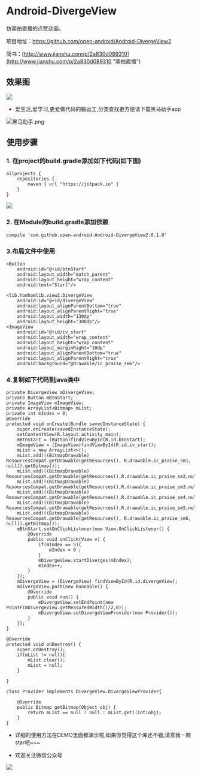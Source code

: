 # Android-DivergeView

仿美拍直播的点赞动画。

项目地址：<https://github.com/open-android/Android-DivergeView2>


简书：[http://www.jianshu.com/p/2a830d089310](http://www.jianshu.com/p/2a830d089310 "美拍直播")

## 效果图

![](http://upload-images.jianshu.io/upload_images/4037105-b538df35dccccd81.gif?imageMogr2/auto-orient/strip)

* 爱生活,爱学习,更爱做代码的搬运工,分类查找更方便请下载黑马助手app


![黑马助手.png](http://upload-images.jianshu.io/upload_images/4037105-f777f1214328dcc4.png?imageMogr2/auto-orient/strip%7CimageView2/2/w/1240)

## 使用步骤

### 1. 在project的build.gradle添加如下代码(如下图)

	allprojects {
	    repositories {
	        maven { url "https://jitpack.io" }
	    }
	}

![](http://upload-images.jianshu.io/upload_images/4037105-2faa5daca3bfe8a0.png?imageMogr2/auto-orient/strip%7CimageView2/2/w/1240)
	

	
### 2. 在Module的build.gradle添加依赖

    compile 'com.github.open-android:Android-DivergeView2:0.1.0'



### 3.布局文件中使用

	<Button
        android:id="@+id/btnStart"
        android:layout_width="match_parent"
        android:layout_height="wrap_content"
        android:text="Start"/>

    <lib.homhomlib.view2.DivergeView
        android:id="@+id/divergeView"
        android:layout_alignParentBottom="true"
        android:layout_alignParentRight="true"
        android:layout_width="130dp"
        android:layout_height="300dp"/>
    <ImageView
        android:id="@+id/iv_start"
        android:layout_width="wrap_content"
        android:layout_height="wrap_content"
        android:layout_marginRight="10dp"
        android:layout_alignParentBottom="true"
        android:layout_alignParentRight="true"
        android:background="@drawable/ic_praise_sm6"/>

### 4.复制如下代码到java类中
   

    private DivergeView mDivergeView;
    private Button mBtnStart;
    private ImageView mImageView;
    private ArrayList<Bitmap> mList;
    private int mIndex = 0;
    @Override
    protected void onCreate(Bundle savedInstanceState) {
        super.onCreate(savedInstanceState);
        setContentView(R.layout.activity_main);
        mBtnStart = (Button)findViewById(R.id.btnStart);
        mImageView = (ImageView)findViewById(R.id.iv_start);
        mList = new ArrayList<>();
        mList.add(((BitmapDrawable) ResourcesCompat.getDrawable(getResources(), R.drawable.ic_praise_sm1, null)).getBitmap());
        mList.add(((BitmapDrawable) ResourcesCompat.getDrawable(getResources(),R.drawable.ic_praise_sm2,null)).getBitmap());
        mList.add(((BitmapDrawable) ResourcesCompat.getDrawable(getResources(),R.drawable.ic_praise_sm3,null)).getBitmap());
        mList.add(((BitmapDrawable) ResourcesCompat.getDrawable(getResources(),R.drawable.ic_praise_sm4,null)).getBitmap());
        mList.add(((BitmapDrawable) ResourcesCompat.getDrawable(getResources(),R.drawable.ic_praise_sm5,null)).getBitmap());
        mList.add(((BitmapDrawable) ResourcesCompat.getDrawable(getResources(), R.drawable.ic_praise_sm6, null)).getBitmap());
        mBtnStart.setOnClickListener(new View.OnClickListener() {
            @Override
            public void onClick(View v) {
                if(mIndex == 5){
                    mIndex = 0 ;
                }
                mDivergeView.startDiverges(mIndex);
                mIndex++;
            }
        });
        mDivergeView = (DivergeView) findViewById(R.id.divergeView);
        mDivergeView.post(new Runnable() {
            @Override
            public void run() {
                mDivergeView.setEndPoint(new PointF(mDivergeView.getMeasuredWidth()/2,0));
                mDivergeView.setDivergeViewProvider(new Provider());
            }
        });
    }

    @Override
    protected void onDestroy() {
        super.onDestroy();
        if(mList != null){
            mList.clear();
            mList = null;
        }

    }

    class Provider implements DivergeView.DivergeViewProvider{

        @Override
        public Bitmap getBitmap(Object obj) {
            return mList == null ? null : mList.get((int)obj);
        }
    }

* 详细的使用方法在DEMO里面都演示啦,如果你觉得这个库还不错,请赏我一颗star吧~~~

* 欢迎关注微信公众号

![](http://oi5nqn6ce.bkt.clouddn.com/itheima/booster/code/qrcode.png)
